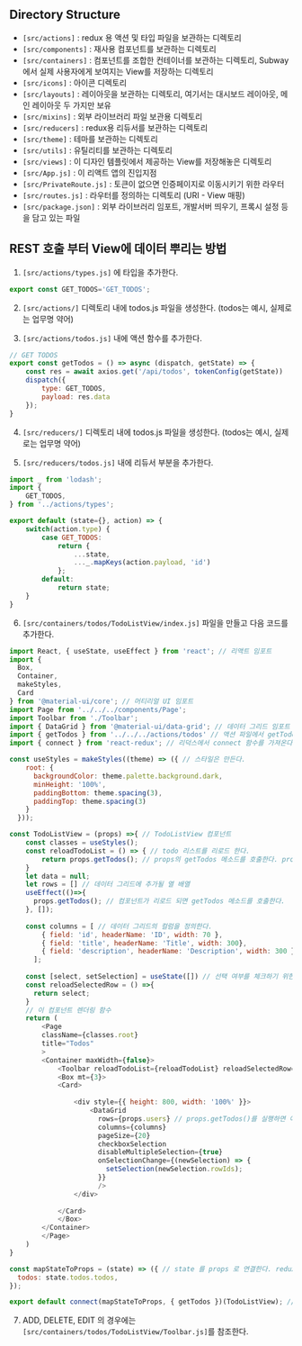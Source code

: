 ## Directory Structure
* ```[src/actions]``` :  redux 용 액션 및 타입 파일을 보관하는 디렉토리 
* ```[src/components]``` : 재사용 컴포넌트를 보관하는 디렉토리 
* ```[src/containers]``` : 컴포넌트를 조합한 컨테이너를 보관하는 디렉토리, Subway에서 실제 사용자에게 보여지는 View를 저장하는 디렉토리 
* ```[src/icons]``` :  아이콘 디렉토리 
* ```[src/layouts]``` :  레이아웃을 보관하는 디렉토리, 여기서는 대시보드 레이아웃, 메인 레이아웃 두 가지만 보유 
* ```[src/mixins]``` : 외부 라이브러리 파일 보관용 디렉토리 
* ```[src/reducers]``` : redux용 리듀서를 보관하는 디렉토리 
* ```[src/theme]``` : 테마를 보관하는 디렉토리 
* ```[src/utils]``` : 유틸리티를 보관하는 디렉토리 
* ```[src/views]``` :  이 디자인 템플릿에서 제공하는 View를 저장해놓은 디렉토리 
* ```[src/App.js]``` :  이 리액트 앱의 진입지점 
* ```[src/PrivateRoute.js]``` : 토큰이 없으면 인증페이지로 이동시키기 위한 라우터 
* ```[src/routes.js]``` : 라우터를 정의하는 디렉토리 (URI - View 매핑)
* ```[src/package.json]``` : 외부 라이브러리 임포트, 개발서버 띄우기, 프록시 설정 등을 담고 있는 파일 



## REST 호출 부터 View에 데이터 뿌리는 방법
1.  ```[src/actions/types.js]``` 에 타입을 추가한다.

```javascript
export const GET_TODOS='GET_TODOS';
``` 



2. ```[src/actions/]```  디렉토리 내에 todos.js 파일을 생성한다. (todos는 예시, 실제로는 업무명 약어)



3. ```[src/actions/todos.js]``` 내에 액션 함수를 추가한다. 

```javascript
// GET TODOS
export const getTodos = () => async (dispatch, getState) => {
    const res = await axios.get('/api/todos', tokenConfig(getState))
    dispatch({
        type: GET_TODOS,
        payload: res.data
    });
}
``` 



4. ```[src/reducers/]``` 디렉토리 내에 todos.js 파일을 생성한다. (todos는 예시, 실제로는 업무명 약어)



5. ```[src/reducers/todos.js]``` 내에 리듀서 부분을 추가한다.

```javascript
import _ from 'lodash';
import {  
    GET_TODOS,
} from '../actions/types';

export default (state={}, action) => {
    switch(action.type) {
        case GET_TODOS:
            return {
                ...state,
                ..._.mapKeys(action.payload, 'id')
            };
        default:
            return state;
    }
}
``` 



6. ```[src/containers/todos/TodoListView/index.js]``` 파일을 만들고 다음 코드를 추가한다.

```javascript
import React, { useState, useEffect } from 'react'; // 리액트 임포트 
import {
  Box,
  Container,
  makeStyles,
  Card
} from '@material-ui/core'; // 머티리얼 UI 임포트 
import Page from '../../../components/Page';
import Toolbar from './Toolbar';
import { DataGrid } from '@material-ui/data-grid'; // 데이터 그리드 임포트 
import { getTodos } from '../../../actions/todos' // 액션 파일에서 getTodos 함수를 가져온다. 
import { connect } from 'react-redux'; // 리덕스에서 connect 함수를 가져온다. 

const useStyles = makeStyles((theme) => ({ // 스타일은 만든다. 
    root: {
      backgroundColor: theme.palette.background.dark,
      minHeight: '100%',
      paddingBottom: theme.spacing(3),
      paddingTop: theme.spacing(3)
    }
  }));

const TodoListView = (props) =>{ // TodoListView 컴포넌트 
    const classes = useStyles();
    const reloadTodoList = () => { // todo 리스트를 리로드 한다. 
        return props.getTodos(); // props의 getTodos 메소드를 호출한다. props.getTodos를 호출하면 액션의 getTodos 함수가 호출된다. 
    }
    let data = null;
    let rows = [] // 데이터 그리드에 추가될 열 배열 
    useEffect(()=>{
      props.getTodos(); // 컴포넌트가 리로드 되면 getTodos 메소드를 호출한다.  이렇게 하면 props.todos에 데이터가 담긴다.      
    }, []);
    
    const columns = [ // 데이터 그리드의 컬럼을 정의한다. 
        { field: 'id', headerName: 'ID', width: 70 },
        { field: 'title', headerName: 'Title', width: 300},
        { field: 'description', headerName: 'Description', width: 300 }     
      ];
          
    const [select, setSelection] = useState([]) // 선택 여부를 체크하기 위한 스테이트 
    const reloadSelectedRow = () =>{
      return select;
    }
    // 이 컴포넌트 렌더링 함수 
    return ( 
        <Page
        className={classes.root}
        title="Todos"
        >
        <Container maxWidth={false}>
            <Toolbar reloadTodoList={reloadTodoList} reloadSelectedRow={reloadSelectedRow} /> 
            <Box mt={3}>
            <Card>
            
                <div style={{ height: 800, width: '100%' }}>
                    <DataGrid 
                      rows={props.users} // props.getTodos()를 실행하면 여기에 데이터가 담겨진다.. 
                      columns={columns} 
                      pageSize={20} 
                      checkboxSelection 
                      disableMultipleSelection={true} 
                      onSelectionChange={(newSelection) => {
                        setSelection(newSelection.rowIds);
                      }}
                      />
                </div>
                
            </Card>
            </Box>
        </Container>
        </Page>
    )
}

const mapStateToProps = (state) => ({ // state 를 props 로 연결한다. redux 때문 
  todos: state.todos.todos,
});

export default connect(mapStateToProps, { getTodos })(TodoListView); // mapStateToProps와 getTodos 함수를 연결? 한다.. 자세한 동작원리가 궁금하면 redux 문서 찾아보시길 ... 
``` 




7. ADD, DELETE, EDIT 의 경우에는 ```[src/containers/todos/TodoListView/Toolbar.js]```를 참조한다. 



